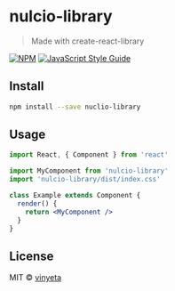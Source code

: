 # nulcio-library

> Made with create-react-library

[![NPM](https://img.shields.io/npm/v/nulcio-library.svg)](https://www.npmjs.com/package/nuclio-library) [![JavaScript Style Guide](https://img.shields.io/badge/code_style-standard-brightgreen.svg)](https://standardjs.com)

## Install

```bash
npm install --save nuclio-library
```

## Usage

```jsx
import React, { Component } from 'react'

import MyComponent from 'nulcio-library'
import 'nulcio-library/dist/index.css'

class Example extends Component {
  render() {
    return <MyComponent />
  }
}
```

## License

MIT © [vinyeta](https://github.com/vinyeta)
